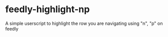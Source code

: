 # feedly-highlight-np
A simple userscript to highlight the row you are navigating using "n", "p" on feedly

